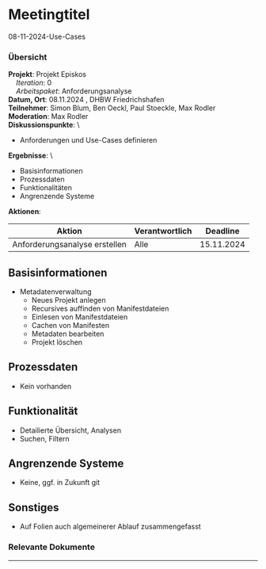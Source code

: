 # Meetingtitel

08-11-2024-Use-Cases

### Übersicht

**Projekt**: Projekt Episkos \
&nbsp;&nbsp;&nbsp;&nbsp;_Iteration_: 0\
&nbsp;&nbsp;&nbsp;&nbsp;_Arbeitspaket_: Anforderungsanalyse\
**Datum, Ort**: 08.11.2024 , DHBW Friedrichshafen\
**Teilnehmer**: Simon Blum, Ben Oeckl, Paul Stoeckle, Max Rodler\
**Moderation**: Max Rodler\
**Diskussionspunkte**: \

- Anforderungen und Use-Cases definieren

**Ergebnisse**: \

- Basisinformationen
- Prozessdaten
- Funktionalitäten
- Angrenzende Systeme

**Aktionen**:

| Aktion                        | Verantwortlich | Deadline   |
|-------------------------------|----------------|------------|
| Anforderungsanalyse erstellen | Alle           | 15.11.2024 |


## Basisinformationen

- Metadatenverwaltung
  - Neues Projekt anlegen
  - Recursives auffinden von Manifestdateien
  - Einlesen von Manifestdateien
  - Cachen von Manifesten
  - Metadaten bearbeiten
  - Projekt löschen
 
## Prozessdaten

- Kein vorhanden

## Funktionalität

- Detailierte Übersicht, Analysen
- Suchen, Filtern

## Angrenzende Systeme

- Keine, ggf. in Zukunft git

## Sonstiges

- Auf Folien auch algemeinerer Ablauf zusammengefasst


### Relevante Dokumente

---


